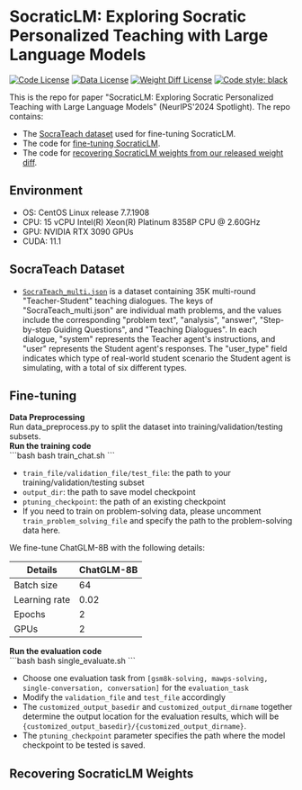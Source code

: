 # SocraticLM: Exploring Socratic Personalized Teaching with Large Language Models

[![Code License](https://img.shields.io/badge/Code%20License-Apache_2.0-green.svg)](https://github.com/Ljyustc/SocraticLM/blob/main/LICENSE/LICENSE)
[![Data License](https://img.shields.io/badge/Data%20License-CC%20By%20NC%204.0-red.svg)](https://github.com/Ljyustc/SocraticLM/blob/main/LICENSE/DATA_LICENSE)
[![Weight Diff License](https://img.shields.io/badge/Weight%20Diff%20License-CC%20By%20NC%204.0-yellow)](https://github.com/Ljyustc/SocraticLM/blob/main/LICENSE/WEIGHT_DIFF_LICENSE)
[![Code style: black](https://img.shields.io/badge/code%20style-black-000000.svg)](https://github.com/psf/black)

This is the repo for paper "SocraticLM: Exploring Socratic Personalized Teaching with Large Language Models" (NeurIPS'2024 Spotlight). The repo contains:

- The [SocraTeach dataset](#socrateach-dataset) used for fine-tuning SocraticLM.
- The code for [fine-tuning SocraticLM](#fine-tuning).
- The code for [recovering SocraticLM weights from our released weight diff](#recovering-socraticlm-weights).

## Environment
* OS: CentOS Linux release 7.7.1908
* CPU: 15 vCPU Intel(R) Xeon(R) Platinum 8358P CPU @ 2.60GHz
* GPU: NVIDIA RTX 3090 GPUs
* CUDA: 11.1

## SocraTeach Dataset
- [`SocraTeach_multi.json`](data/SocraTeach_multi.json) is a dataset containing 35K multi-round "Teacher-Student" teaching dialogues. The keys of "SocraTeach_multi.json" are individual math problems, and the values include the corresponding "problem text", "analysis", "answer", "Step-by-step Guiding Questions", and "Teaching Dialogues". In each dialogue, "system" represents the Teacher agent's instructions, and "user" represents the Student agent's responses. The "user_type" field indicates which type of real-world student scenario the Student agent is simulating, with a total of six different types.

## Fine-tuning
<summary> <strong> Data Preprocessing </strong> </summary>
Run data_preprocess.py to split the dataset into training/validation/testing subsets.

<summary> <strong> Run the training code </strong> </summary>
```bash
bash train_chat.sh
```

- `train_file/validation_file/test_file`: the path to your training/validation/testing subset
- `output_dir`: the path to save model checkpoint
- `ptuning_checkpoint`: the path of an existing checkpoint
- If you need to train on problem-solving data, please uncomment `train_problem_solving_file` and specify the path to the problem-solving data here.

We fine-tune ChatGLM-8B with the following details:

| Details        | ChatGLM-8B |
|----------------|------------|
| Batch size     | 64         |
| Learning rate  | 0.02       |
| Epochs         | 2          |
| GPUs           | 2          |

<summary> <strong> Run the evaluation code </strong> </summary>
```bash
bash single_evaluate.sh
```

- Choose one evaluation task from `[gsm8k-solving, mawps-solving, single-conversation, conversation]` for the `evaluation_task`
- Modify the `validation_file` and `test_file` accordingly
- The `customized_output_basedir` and `customized_output_dirname` together determine the output location for the evaluation results, which will be `{customized_output_basedir}/{customized_output_dirname}`.
- The `ptuning_checkpoint` parameter specifies the path where the model checkpoint to be tested is saved.

## Recovering SocraticLM Weights





